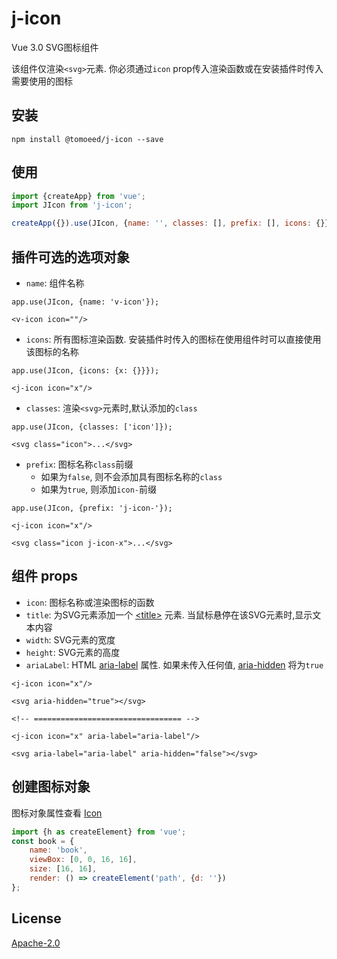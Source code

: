# j-icon
Vue 3.0 SVG图标组件

该组件仅渲染`<svg>`元素. 你必须通过`icon` prop传入渲染函数或在安装插件时传入需要使用的图标

## 安装
```shell
npm install @tomoeed/j-icon --save
```

## 使用
```javascript
import {createApp} from 'vue';
import JIcon from 'j-icon';

createApp({}).use(JIcon, {name: '', classes: [], prefix: [], icons: {}});
```

## 插件可选的选项对象
- `name`: 组件名称
```vue
app.use(JIcon, {name: 'v-icon'});

<v-icon icon=""/>
```

- `icons`: 所有图标渲染函数. 安装插件时传入的图标在使用组件时可以直接使用该图标的名称
```vue
app.use(JIcon, {icons: {x: {}}});

<j-icon icon="x"/>
```

- `classes`: 渲染`<svg>`元素时,默认添加的`class`
```vue
app.use(JIcon, {classes: ['icon']});

<svg class="icon">...</svg>
```

- `prefix`: 图标名称`class`前缀
  - 如果为`false`, 则不会添加具有图标名称的`class`
  - 如果为`true`, 则添加`icon-`前缀

```vue
app.use(JIcon, {prefix: 'j-icon-'});

<j-icon icon="x"/>

<svg class="icon j-icon-x">...</svg>
```

## 组件 props
- `icon`: 图标名称或渲染图标的函数
- `title`: 为SVG元素添加一个 [&lt;title&gt;](https://developer.mozilla.org/en-US/docs/Web/SVG/Element/title) 元素. 当鼠标悬停在该SVG元素时,显示文本内容
- `width`: SVG元素的宽度
- `height`: SVG元素的高度
- `ariaLabel`:
HTML [aria-label](https://developer.mozilla.org/en-US/docs/Web/Accessibility/ARIA/ARIA_Techniques/Using_the_aria-label_attribute) 属性.
如果未传入任何值, [aria-hidden](https://developer.mozilla.org/en-US/docs/Web/Accessibility/ARIA/ARIA_Techniques/Using_the_aria-hidden_attribute) 将为`true`
```vue
<j-icon icon="x"/>

<svg aria-hidden="true"></svg>

<!-- ================================= -->

<j-icon icon="x" aria-label="aria-label"/>

<svg aria-label="aria-label" aria-hidden="false"></svg>
```

## 创建图标对象
图标对象属性查看 [Icon](https://github.com/meshareL/j-icon/blob/master/index.d.ts#L3)
```javascript
import {h as createElement} from 'vue';
const book = {
    name: 'book',
    viewBox: [0, 0, 16, 16],
    size: [16, 16],
    render: () => createElement('path', {d: ''})
};
```

## License
[Apache-2.0](https://github.com/meshareL/j-icon/blob/master/LICENSE)
